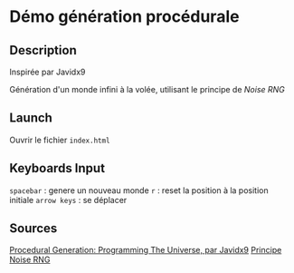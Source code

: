 # Démo génération procédurale

## Description

Inspirée par Javidx9

Génération d'un monde infini à la volée, utilisant le principe de *Noise RNG*

## Launch

Ouvrir le fichier `index.html`

## Keyboards Input

`spacebar` : genere un nouveau monde
`r` : reset la position à la position initiale
`arrow keys` : se déplacer


## Sources
[Procedural Generation: Programming The Universe, par Javidx9](https://www.youtube.com/watch?v=ZZY9YE7rZJw&t=1s)
[Principe Noise RNG](https://www.youtube.com/watch?v=LWFzPP8ZbdU)